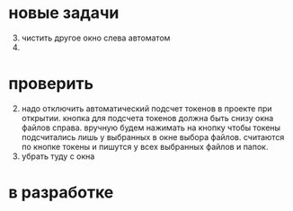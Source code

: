 


# новые задачи


3. чистить другое окно слева автоматом
2. 







# проверить
2. надо отключить автоматический подсчет токенов в проекте при открытии. кнопка для подсчета токенов должна быть снизу окна файлов справа. вручную будем нажимать на кнопку чтобы токены подсчитались лишь у выбранных в окне выбора файлов. считаются по кнопке токены и пишутся у всех выбранных файлов и папок.
1. убрать туду с окна



# в разработке
